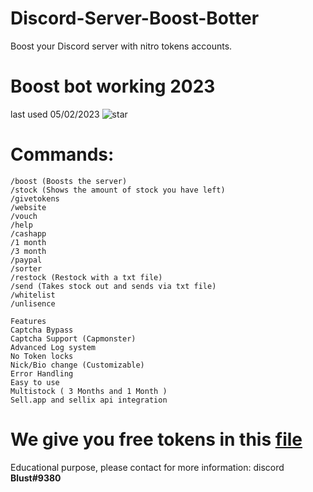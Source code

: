 
# Discord-Server-Boost-Botter
Boost your Discord server with nitro tokens accounts. 

# Boost bot working 2023
last used 05/02/2023 ![star](https://camo.githubusercontent.com/5183b8dc77205b3248d2c21a635cccbf0f972d76c52bdff4700d51b78629c405/68747470733a2f2f692e696d6775722e636f6d2f34316e68764a312e706e67)

# Commands:
```
/boost (Boosts the server)
/stock (Shows the amount of stock you have left)
/givetokens
/website
/vouch
/help
/cashapp
/1 month
/3 month
/paypal
/sorter
/restock (Restock with a txt file)
/send (Takes stock out and sends via txt file)
/whitelist
/unlisence

Features
Captcha Bypass
Captcha Support (Capmonster)
Advanced Log system
No Token locks
Nick/Bio change (Customizable)
Error Handling
Easy to use
Multistock ( 3 Months and 1 Month )
Sell.app and sellix api integration 
```

# We give you free tokens in this [file](blob/main/tokens.txt)

Educational purpose, please contact for more information: discord **Blust#9380**

